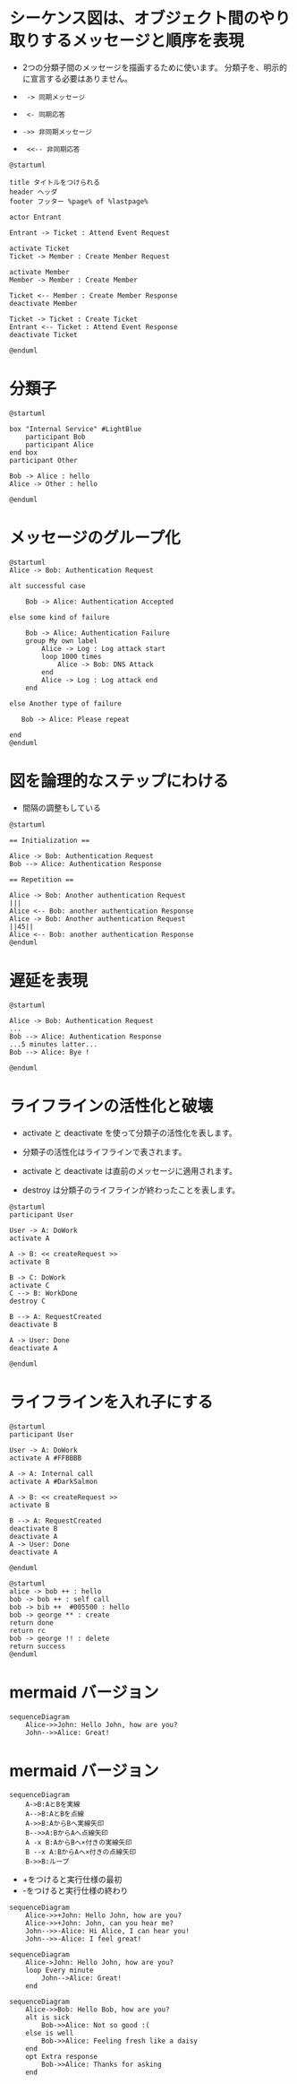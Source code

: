 # シーケンス図は、オブジェクト間のやり取りするメッセージと順序を表現
* 2つの分類子間のメッセージを描画するために使います。 分類子を、明示的に宣言する必要はありません。

* ` -> 同期メッセージ`
* ` <- 同期応答`
* `->> 非同期メッセージ
`
* ` <<-- 非同期応答`
```plantuml
@startuml

title タイトルをつけられる
header ヘッダ
footer フッター %page% of %lastpage%

actor Entrant

Entrant -> Ticket : Attend Event Request

activate Ticket
Ticket -> Member : Create Member Request

activate Member
Member -> Member : Create Member

Ticket <-- Member : Create Member Response
deactivate Member

Ticket -> Ticket : Create Ticket
Entrant <-- Ticket : Attend Event Response
deactivate Ticket

@enduml
```

# 分類子
```plantuml
@startuml

box "Internal Service" #LightBlue
	participant Bob
	participant Alice
end box
participant Other

Bob -> Alice : hello
Alice -> Other : hello

@enduml
```

# メッセージのグループ化

```plantuml
@startuml
Alice -> Bob: Authentication Request

alt successful case

	Bob -> Alice: Authentication Accepted

else some kind of failure

	Bob -> Alice: Authentication Failure
	group My own label
		Alice -> Log : Log attack start
	    loop 1000 times
	        Alice -> Bob: DNS Attack
	    end
		Alice -> Log : Log attack end
	end

else Another type of failure

   Bob -> Alice: Please repeat

end
@enduml
```
# 図を論理的なステップにわける
* 間隔の調整もしている
```plantuml
@startuml

== Initialization ==

Alice -> Bob: Authentication Request
Bob --> Alice: Authentication Response

== Repetition ==

Alice -> Bob: Another authentication Request
|||
Alice <-- Bob: another authentication Response
Alice -> Bob: Another authentication Request
||45||
Alice <-- Bob: another authentication Response
@enduml
```

# 遅延を表現

```plantuml
@startuml

Alice -> Bob: Authentication Request
...
Bob --> Alice: Authentication Response
...5 minutes latter...
Bob --> Alice: Bye !

@enduml
```


# ライフラインの活性化と破壊
* activate と deactivate を使って分類子の活性化を表します。

* 分類子の活性化はライフラインで表されます。

* activate と deactivate は直前のメッセージに適用されます。

* destroy は分類子のライフラインが終わったことを表します。
```plantuml
@startuml
participant User

User -> A: DoWork
activate A

A -> B: << createRequest >>
activate B

B -> C: DoWork
activate C
C --> B: WorkDone
destroy C

B --> A: RequestCreated
deactivate B

A -> User: Done
deactivate A

@enduml
```

# ライフラインを入れ子にする
```plantuml
@startuml
participant User

User -> A: DoWork
activate A #FFBBBB

A -> A: Internal call
activate A #DarkSalmon

A -> B: << createRequest >>
activate B

B --> A: RequestCreated
deactivate B
deactivate A
A -> User: Done
deactivate A

@enduml
```

```plantuml
@startuml
alice -> bob ++ : hello
bob -> bob ++ : self call
bob -> bib ++  #005500 : hello
bob -> george ** : create
return done
return rc
bob -> george !! : delete
return success
@enduml
```

# mermaid バージョン

```mermaid
sequenceDiagram
    Alice->>John: Hello John, how are you?
    John-->>Alice: Great!
```

# mermaid バージョン


```mermaid
sequenceDiagram
    A->B:AとBを実線
    A-->B:AとBを点線
    A->>B:AからBへ実線矢印
    B-->>A:BからAへ点線矢印
    A -x B:AからBへ×付きの実線矢印
    B --x A:BからAへ×付きの点線矢印
    B->>B:ループ
```

* +をつけると実行仕様の最初
* -をつけると実行仕様の終わり

```mermaid
sequenceDiagram
    Alice->>+John: Hello John, how are you?
    Alice->>+John: John, can you hear me?
    John-->>-Alice: Hi Alice, I can hear you!
    John-->>-Alice: I feel great!
```

```mermaid
sequenceDiagram
    Alice->John: Hello John, how are you?
    loop Every minute
        John-->Alice: Great!
    end
```

```mermaid
sequenceDiagram
    Alice->>Bob: Hello Bob, how are you?
    alt is sick
        Bob->>Alice: Not so good :(
    else is well
        Bob->>Alice: Feeling fresh like a daisy
    end
    opt Extra response
        Bob->>Alice: Thanks for asking
    end
```
